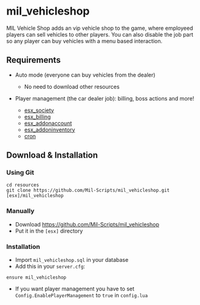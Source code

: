 # mil_vehicleshop

MIL Vehicle Shop adds an vip vehicle shop to the game, where employeed players can sell vehicles to other players. You can also disable the job part so any player can buy vehicles with a menu based interaction.

## Requirements

* Auto mode (everyone can buy vehicles from the dealer)
  * No need to download other resources

* Player management (the car dealer job): billing, boss actions and more!
  * [esx_society](https://github.com/esx-legacy/esx_society)
  * [esx_billing](https://github.com/esx-legacy/esx_billing)
  * [esx_addonaccount](https://github.com/esx-legacy/esx_addonaccount)
  * [esx_addoninventory](https://github.com/esx-legacy/esx_addoninventory)
  * [cron](https://github.com/esx-legacy/cron)

## Download & Installation

### Using Git

```
cd resources
git clone https://github.com/Mil-Scripts/mil_vehicleshop.git [esx]/mil_vehicleshop
```

### Manually

- Download https://github.com/Mil-Scripts/mil_vehicleshop
- Put it in the `[esx]` directory

### Installation

- Import `mil_vehicleshop.sql` in your database
- Add this in your `server.cfg`:

```
ensure mil_vehicleshop
```
- If you want player management you have to set `Config.EnablePlayerManagement` to `true` in `config.lua`

